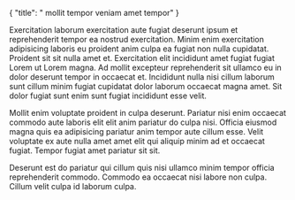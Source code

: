 {
  "title": " mollit tempor veniam amet tempor"
}

Exercitation laborum exercitation aute fugiat deserunt ipsum et reprehenderit tempor ea nostrud exercitation. Minim enim exercitation adipisicing laboris eu proident anim culpa ea fugiat non nulla cupidatat. Proident sit sit nulla amet et. Exercitation elit incididunt amet fugiat fugiat Lorem ut Lorem magna. Ad mollit excepteur reprehenderit sit ullamco eu in dolor deserunt tempor in occaecat et. Incididunt nulla nisi cillum laborum sunt cillum minim fugiat cupidatat dolor laborum occaecat magna amet. Sit dolor fugiat sunt enim sunt fugiat incididunt esse velit.

Mollit enim voluptate proident in culpa deserunt. Pariatur nisi enim occaecat commodo aute laboris elit elit anim pariatur do culpa nisi. Officia eiusmod magna quis ea adipisicing pariatur anim tempor aute cillum esse. Velit voluptate ex aute nulla amet amet elit qui aliquip minim ad et occaecat fugiat. Tempor fugiat amet pariatur sit sit.

Deserunt est do pariatur qui cillum quis nisi ullamco minim tempor officia reprehenderit commodo. Commodo ea occaecat nisi labore non culpa. Cillum velit culpa id laborum culpa.